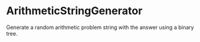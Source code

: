 # ArithmeticStringGenerator
Generate a random arithmetic problem string with the answer using a binary tree.
